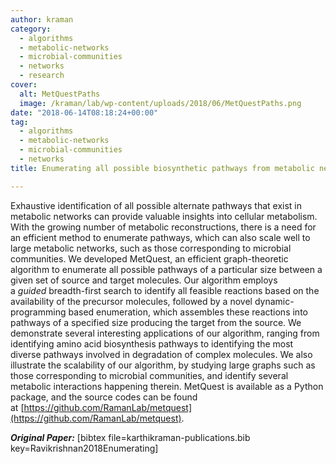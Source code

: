 ```yaml
---
author: kraman
category:
  - algorithms
  - metabolic-networks
  - microbial-communities
  - networks
  - research
cover:
  alt: MetQuestPaths
  image: /kraman/lab/wp-content/uploads/2018/06/MetQuestPaths.png
date: "2018-06-14T08:18:24+00:00"
tag:
  - algorithms
  - metabolic-networks
  - microbial-communities
  - networks
title: Enumerating all possible biosynthetic pathways from metabolic networks

---
```

Exhaustive identification of all possible alternate pathways that exist in metabolic networks can provide valuable insights into cellular metabolism. With the growing number of metabolic reconstructions, there is a need for an efficient method to enumerate pathways, which can also scale well to large metabolic networks, such as those corresponding to microbial communities. We developed MetQuest, an efficient graph-theoretic algorithm to enumerate all possible pathways of a particular size between a given set of source and target molecules. Our algorithm employs a _guided_ breadth-first search to identify all feasible reactions based on the availability of the precursor molecules, followed by a novel dynamic-programming based enumeration, which assembles these reactions into pathways of a specified size producing the target from the source. We demonstrate several interesting applications of our algorithm, ranging from identifying amino acid biosynthesis pathways to identifying the most diverse pathways involved in degradation of complex molecules. We also illustrate the scalability of our algorithm, by studying large graphs such as those corresponding to microbial communities, and identify several metabolic interactions happening therein. MetQuest is available as a Python package, and the source codes can be found at [https://github.com/RamanLab/metquest](https://github.com/RamanLab/metquest).

_**Original Paper:**_ \[bibtex file=karthikraman-publications.bib key=Ravikrishnan2018Enumerating\]
